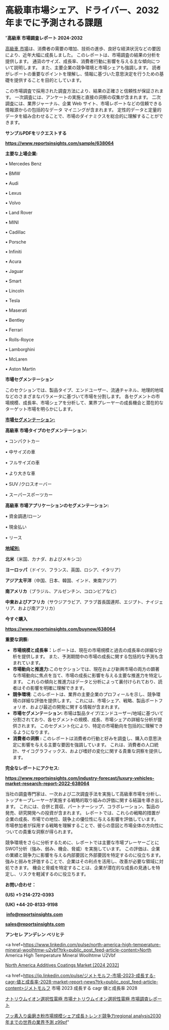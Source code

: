 # 高級車市場シェア、ドライバー、2032年までに予測される課題

"<strong>高級車 市場調査レポート 2024-2032</strong>

<a href=https://www.reportsinsights.com/sample/638064>高級車 市場</a>は、消費者の需要の増加、技術の進歩、良好な経済状況などの要因により、近年大幅に成長しました。 このレポートは、市場調査の結果の分析を提供します。 通貨のサイズ、成長率、消費者行動に影響を与える主な傾向について説明します。 また、主要企業の競争環境と市場シェアも強調します。 読者がレポートの重要なポイントを理解し、情報に基づいた意思決定を行うための基礎を提供することを目的としています。

この市場調査で採用された調査方法により、結果の正確さと信頼性が保証されます。 一次調査には、アンケートの実施と直接の洞察の収集が含まれます。 二次調査には、業界ジャーナル、企業 Web サイト、市場レポートなどの信頼できる情報源からの包括的なデータ マイニングが含まれます。 定性的データと定量的データを組み合わせることで、市場のダイナミクスを総合的に理解することができます。

<strong><b>サンプルPDFをリクエストする</b></strong>

<a href=https://www.reportsinsights.com/sample/638064><strong><u>https://www.reportsinsights.com/sample/638064</u></strong></a>

<strong>主要な上場企業:</strong>

• Mercedes Benz

• BMW

• Audi

• Lexus

• Volvo

• Land Rover

• MINI

• Cadillac

• Porsche

• Infiniti

• Acura

• Jaguar

• Smart

• Lincoln

• Tesla

• Maserati

• Bentley

• Ferrari

• Rolls-Royce

• Lamborghini

• McLaren

• Aston Martin

<strong>市場セグメンテーション</strong>

このセクションでは、製品タイプ、エンドユーザー、流通チャネル、地理的地域などのさまざまなパラメータに基づいて市場を分割します。 各セグメントの市場規模、成長率、市場シェアを分析して、業界プレーヤーの成長機会と潜在的なターゲット市場を明らかにします。

<strong><u>市場セグメンテーション</u></strong><strong><u>:</u></strong>

<strong>高級車 市場タイプのセグメンテーション:</strong>

• コンパクトカー

• 中サイズの車

• フルサイズの車

• より大きな車

• SUV /クロスオーバー

• スーパースポーツカー

<strong>高級車 市場アプリケーションのセグメンテーション:</strong>

• 資金調達/ローン

• 現金払い

• リース

<strong><u>地域別</u></strong><strong><u>:</u></strong>

<strong>北米</strong>（米国、カナダ、およびメキシコ）

<strong>ヨーロッパ</strong>（ドイツ、フランス、英国、ロシア、イタリア）

<strong>アジア太平洋</strong>（中国、日本、韓国、インド、東南アジア）

<strong>南アメリカ</strong>（ブラジル、アルゼンチン、コロンビアなど）

<strong>中東およびアフリカ</strong>（サウジアラビア、アラブ首長国連邦、エジプト、ナイジェリア、および南アフリカ）

<strong>今すぐ購入</strong>

<a href=https://www.reportsinsights.com/buynow/638064><strong><u>https://www.reportsinsights.com/buynow/638064</u></strong></a>

<strong>重要な洞察:</strong>
<ul>
  <li><strong>市場規模と成長率：</strong>レポートは、現在の市場規模と過去の成長率の詳細な分析を提供します。 また、予測期間中の市場の成長に関する包括的な予測も含まれています。</li>
  <li><strong>市場動向と推進力:</strong>このセクションでは、現在および新興市場の両方の顕著な市場動向に焦点を当て、市場の成長に影響を与える主要な推進力を特定します。 これらの傾向と推進力はデータと分析によって裏付けられており、読者はその影響を明確に理解できます。</li>
  <li><strong>競争環境</strong>: このレポートは、業界の主要企業のプロフィールを示し、競争環境の詳細な評価を提供します。 これには、市場シェア、戦略、製品ポートフォリオ、および最近の開発に関する情報が含まれます。</li>
  <li><strong>市場セグメンテーション: </strong>市場は製品タイプ/エンドユーザー/地域に基づいて分割されており、各セグメントの規模、成長、市場シェアの詳細な分析が提供されます。 このセグメント化により、特定の市場動向を包括的に理解できるようになります。</li>
  <li><strong>消費者の洞察 : </strong>このレポートは消費者の行動と好みを調査し、購入の意思決定に影響を与える主要な要因を強調しています。 これは、消費者の人口統計、サイコグラフィックス、および嗜好の変化に関する貴重な洞察を提供します。</li>
</ul>
<strong>完全なレポートにアクセス:</strong>

<a href=https://www.reportsinsights.com/industry-forecast/luxury-vehicles-market-research-report-2022-638064><strong><u><b>https://www.reportsinsights.com/industry-forecast/luxury-vehicles-market-research-report-2022-638064</b></u></strong></a>

当社の調査専門家は、一次および二次調査手法を実施して高級車市場を分析し、トップキープレーヤーが実施する戦略的取り組みの評価に関する結論を導き出します。 これには、合併と買収、パートナーシップ、コラボレーション、製品の発売、研究開発への投資が含まれます。 レポートでは、これらの戦略的措置が企業の成長、市場での地位、競争上の優位性に与える影響を評価しています。 市場参加者が採用する戦略を理解することで、彼らの意図と市場全体の方向性についての貴重な洞察が得られます。

競争環境をさらに分析するために、レポートでは主要な市場プレーヤーごとにSWOT分析（強み、弱み、機会、脅威）を実施しています。 この評価は、企業の業績と競争力に影響を与える内部要因と外部要因を特定するのに役立ちます。 強みと弱みを評価することで、企業はその利点を活用し、改善が必要な領域に対処できます。 機会と脅威を特定することは、企業が潜在的な成長の見通しを特定し、リスクを軽減するのに役立ちます。

<strong>お問い合わせ：</strong>

<strong>(US) +1-214-272-0393</strong>

<strong>(UK) +44-20-8133-9198</strong>

<strong> </strong><a href=info@reportsinsights.com><strong><u>info@reportsinsights.com</u></strong></a>

<a href=sales@reportsinsights.com><strong><u>sales@reportsinsights.com</u></strong></a>

<strong>アンセレ アンデレン ベリヒテ</strong>

<a href=https://www.linkedin.com/pulse/north-america-high-temperature-mineral-woolhtmw-u2vbf?trk=public_post_feed-article-content>North America High Temperature Mineral Woolhtmw U2Vbf</a>

<a href=https://www.linkedin.com/pulse/north-america-additives-coatings-market-qa19f/>North America Additives Coatings Market [2024 2032]</a>

<a href=https://jp.linkedin.com/pulse/ジメトモルフ-市場-2023-成長する-cagr-値と成長率-2028-market-report-news?trk=public_post_feed-article-content>ジメトモルフ 市場 2023 成長する cagr 値と成長率 2028</a>

<a href=https://www.linkedin.com/pulse/ナトリウムイオン選択性電極-市場ナトリウムイオン選択性電極-市場調査レポート-reportsinsights-pvt-ltd/>ナトリウムイオン選択性電極 市場ナトリウムイオン選択性電極 市場調査レポート</a>

<a href=https://www.linkedin.com/pulse/フッ素入り歯磨き粉市場規模シェア成長トレンド競争力regional-analysis2030年までの世界の業界予測-z99pf/>フッ素入り歯磨き粉市場規模シェア成長トレンド競争力regional analysis2030年までの世界の業界予測 z99pf</a>"
